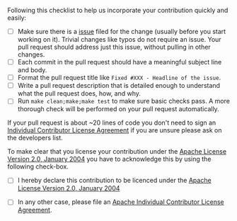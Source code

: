 Following this checklist to help us incorporate your
contribution quickly and easily:

- [ ] Make sure there is a [issue](https://github.com/khmarbaise/disco/issues) filed
  for the change (usually before you start working on it).  Trivial changes like typos do not
  require an issue.  Your pull request should address just this issue, without
  pulling in other changes.
- [ ] Each commit in the pull request should have a meaningful subject line and body.
- [ ] Format the pull request title like `Fixed #XXX - Headline of the issue`.
- [ ] Write a pull request description that is detailed enough to understand what the pull request does, how, and why.
- [ ] Run `make clean;make;make test` to make sure basic checks pass. A more thorough check will
  be performed on your pull request automatically.

If your pull request is about ~20 lines of code you don't need to sign an
[Individual Contributor License Agreement](https://www.apache.org/licenses/icla.pdf) if you are unsure
please ask on the developers list.

To make clear that you license your contribution under
the [Apache License Version 2.0, January 2004](http://www.apache.org/licenses/LICENSE-2.0)
you have to acknowledge this by using the following check-box.

- [ ] I hereby declare this contribution to be licenced under the [Apache License Version 2.0, January 2004](http://www.apache.org/licenses/LICENSE-2.0)

- [ ] In any other case, please file an [Apache Individual Contributor License Agreement](https://www.apache.org/licenses/icla.pdf).
